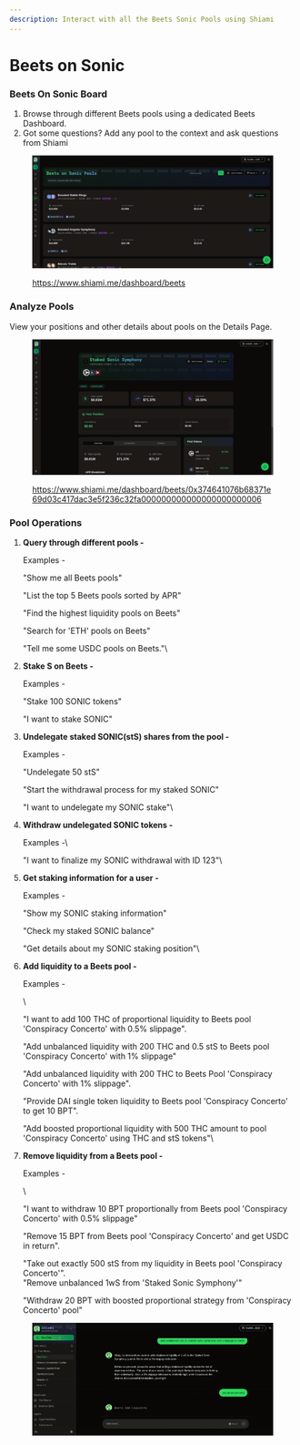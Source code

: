 ```yaml
---
description: Interact with all the Beets Sonic Pools using Shiami
---
```


# Beets on Sonic

### Beets On Sonic Board

1. Browse through different Beets pools using a dedicated Beets Dashboard.
2. Got some questions? Add any pool to the context and ask questions from Shiami

<figure><img src="../../.gitbook/assets/image (3).png" alt=""><figcaption><p><a href="https://www.shiami.me/dashboard/beets">https://www.shiami.me/dashboard/beets</a></p></figcaption></figure>

### Analyze Pools

View your positions and other details about pools on the Details Page.

<figure><img src="../../.gitbook/assets/image (4).png" alt=""><figcaption><p><a href="https://www.shiami.me/dashboard/beets/0x374641076b68371e69d03c417dac3e5f236c32fa000000000000000000000006">https://www.shiami.me/dashboard/beets/0x374641076b68371e69d03c417dac3e5f236c32fa000000000000000000000006</a></p></figcaption></figure>

### Pool Operations

1.  **Query through different pools -**

    Examples -&#x20;



    "Show me all Beets pools"

    "List the top 5 Beets pools sorted by APR"

    "Find the highest liquidity pools on Beets"

    "Search for 'ETH' pools on Beets"

    "Tell me some USDC pools on Beets."\

2.  **Stake S on Beets -**

    Examples -



    "Stake 100 SONIC tokens"

    "I want to stake SONIC"


3.  **Undelegate staked SONIC(stS) shares from the pool -**

    Examples -



    "Undelegate 50 stS"

    "Start the withdrawal process for my staked SONIC"

    "I want to undelegate my SONIC stake"\

4.  **Withdraw undelegated SONIC tokens -**

    Examples -\


    "I want to finalize my SONIC withdrawal with ID 123"\

5.  **Get staking information for a user -**

    Examples -



    "Show my SONIC staking information"

    "Check my staked SONIC balance"

    "Get details about my SONIC staking position"\

6.  **Add liquidity to a Beets pool -**

    Examples -

    \


    "I want to add 100 THC of proportional liquidity to Beets pool 'Conspiracy Concerto' with 0.5% slippage".

    "Add unbalanced liquidity with 200 THC and 0.5 stS to Beets pool 'Conspiracy Concerto' with 1% slippage"

    "Add unbalanced liquidity with 200 THC to Beets Pool 'Conspiracy Concerto' with 1% slippage".&#x20;

    "Provide DAI single token liquidity to Beets pool 'Conspiracy Concerto' to get 10 BPT".

    "Add boosted proportional liquidity with 500 THC amount to pool 'Conspiracy Concerto' using THC and stS tokens"\

7.  **Remove liquidity from a Beets pool -**

    Examples -

    \


    "I want to withdraw 10 BPT proportionally from Beets pool 'Conspiracy Concerto' with 0.5% slippage"

    "Remove 15 BPT from Beets pool 'Conspiracy Concerto' and get USDC in return".

    "Take out exactly 500 stS from my liquidity in Beets pool 'Conspiracy Concerto'".\
    "Remove unbalanced 1wS from 'Staked Sonic Symphony'"

    "Withdraw 20 BPT with boosted proportional strategy from 'Conspiracy Concerto' pool"

<figure><img src="../../.gitbook/assets/ezgif-1291bb1bf556d5.gif" alt=""><figcaption></figcaption></figure>



